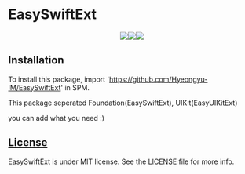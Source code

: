 # EasySwiftExt
<div style="display: flex; justify-content: center; align-items: center;">
  <img src="https://img.shields.io/badge/Swift-5.0-blue"/>
  <img src="https://img.shields.io/badge/Version-1.0.0-critical"/>
  <img src="https://img.shields.io/badge/Swift Package Manager-white?logo=Swift&logoColor=black"/>
</div>

## Installation

To install this package, import 'https://github.com/Hyeongyu-IM/EasySwiftExt' in SPM.

This package seperated Foundation(EasySwiftExt), UIKit(EasyUIKitExt)

you can add what you need :)

## [License](https://github.com/Hyeongyu-IM/EasySwiftExt#license)

EasySwiftExt is under MIT license. See the [LICENSE](https://github.com/Hyeongyu-IM/EasySwiftExt/blob/main/LICENSE) file for more info.
